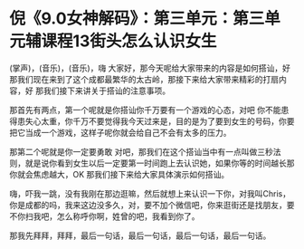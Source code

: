 # 倪《9.0女神解码》：第三单元：第三单元辅课程13街头怎么认识女生

(掌声)，(音乐)，(音乐)，嗨 大家好，那今天呢给大家带来的内容是如何搭讪，好 那我们现在来到了这个成都最繁华的太古岭，那接下来给大家带来精彩的打扇内容，好 那我们接下来讲关于搭讪的注意事项。

那首先有两点，第一个呢就是你搭讪你千万要有一个游戏的心态，对吧 你不能患得患失心太重，你千万不要觉得我今天过来是，目的是为了要到女生的号码，你要把它当成一个游戏，这样子呢你就会给自己不会有太多的压力。

那第二个呢就是你一定要勇敢 对吧，那我们在这个搭讪当中有一点叫做三秒法则，就是说你看到女生以后一定要第一时间跑上去认识她，如果你等的时间越长那你就会焦虑越大，OK 那我们接下来给大家具体演示如何搭讪。

嗨，吓我一跳，没有我刚在那边逛嘛，然后就想上来认识一下你，对我叫Chris，你是成都的吗，我来这边没多久，对，要不加个微信吧，你来逛街还是找朋友，要不你扫我吧，怎么称呼你啊，姓曾的吧，我看到你了。

那我先拜拜，拜拜，最后一句话，最后一句话，最后一句话，最后一句话。
